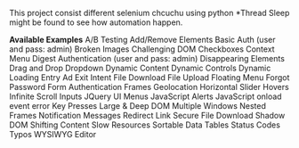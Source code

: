 This project consist different selenium chcuchu using python
*Thread Sleep might be found to see how automation happen.

**Available Examples**
A/B Testing
Add/Remove Elements
Basic Auth (user and pass: admin)
Broken Images
Challenging DOM
Checkboxes
Context Menu
Digest Authentication (user and pass: admin)
Disappearing Elements
Drag and Drop
Dropdown
Dynamic Content
Dynamic Controls
Dynamic Loading
Entry Ad
Exit Intent
File Download
File Upload
Floating Menu
Forgot Password
Form Authentication
Frames
Geolocation
Horizontal Slider
Hovers
Infinite Scroll
Inputs
JQuery UI Menus
JavaScript Alerts
JavaScript onload event error
Key Presses
Large & Deep DOM
Multiple Windows
Nested Frames
Notification Messages
Redirect Link
Secure File Download
Shadow DOM
Shifting Content
Slow Resources
Sortable Data Tables
Status Codes
Typos
WYSIWYG Editor
